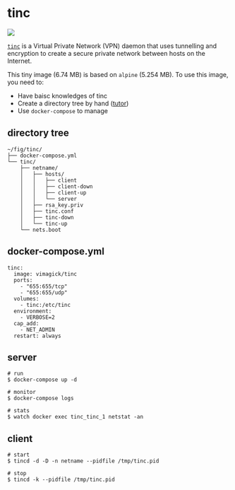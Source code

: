 tinc
====

[![](https://badge.imagelayers.io/vimagick/tinc:latest.svg)](https://imagelayers.io/?images=vimagick/tinc:latest)

[`tinc`][1] is a Virtual Private Network (VPN) daemon that uses tunnelling and
encryption to create a secure private network between hosts on the Internet.

This tiny image (6.74 MB) is based on `alpine` (5.254 MB).
To use this image, you need to:

- Have baisc knowledges of tinc
- Create a directory tree by hand ([tutor][2])
- Use `docker-compose` to manage

## directory tree

```
~/fig/tinc/
├── docker-compose.yml
└── tinc/
    ├── netname/
    │   ├── hosts/
    │   │   ├── client
    │   │   ├── client-down
    │   │   ├── client-up
    │   │   └── server
    │   ├── rsa_key.priv
    │   ├── tinc.conf
    │   ├── tinc-down
    │   └── tinc-up
    └── nets.boot
```

## docker-compose.yml

```
tinc:
  image: vimagick/tinc
  ports:
    - "655:655/tcp"
    - "655:655/udp"
  volumes:
    - tinc:/etc/tinc
  environment:
    - VERBOSE=2
  cap_add:
    - NET_ADMIN
  restart: always
```

## server

```
# run
$ docker-compose up -d

# monitor
$ docker-compose logs

# stats
$ watch docker exec tinc_tinc_1 netstat -an
```

## client

```
# start
$ tincd -d -D -n netname --pidfile /tmp/tinc.pid

# stop
$ tincd -k --pidfile /tmp/tinc.pid
```

[1]: http://tinc-vpn.org/
[2]: https://www.digitalocean.com/community/tutorials/how-to-install-tinc-and-set-up-a-basic-vpn-on-ubuntu-14-04
